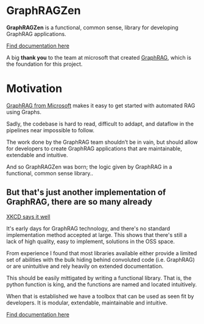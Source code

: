 # GraphRAGZen
**GraphRAGZen** is a functional, common sense, library for developing GraphRAG applications.

[Find documentation here](https://benste.github.io/GraphRAGZen/)

A big **thank you** to the team at microsoft that created [GraphRAG](https://github.com/microsoft/graphrag), which is the foundation for this project.

# Motivation
[GraphRAG from Microsoft](https://github.com/microsoft/graphrag) makes it easy to get started with 
automated RAG using Graphs.

Sadly, the codebase is hard to read, difficult to addapt, and dataflow
in the pipelines near impossible to follow.

The work done by the GraphRAG team shouldn’t be in vain, but should
allow for developers to create GraphRAG applications that are
maintainable, extendable and intuitive.

And so GraphRAGZen was born; the logic given by GraphRAG in a
functional, common sense library..

## But that's just another implementation of GraphRAG, there are so many already
[XKCD says it well](https://xkcd.com/927/)

It's early days for GraphRAG technology, and there's no standard implementation method accepted at 
large. This shows that there's still a lack of high quality, easy to implement, solutions in the 
OSS space.

From experience I found that most libraries available either provide a limited set
of abilities with the bulk hiding behind convoluted code (i.e. GraphRAG)
or are unintuitive and rely heavily on extended documentation.

This should be easily mittigated by writing a functional library. That
is, the python function is king, and the functions are named and located intuitively.

When that is established we have a toolbox that can be used as seen fit
by developers. It is modular, extendable, maintainable and intuitive.

[Find documentation here](https://benste.github.io/GraphRAGZen/)
